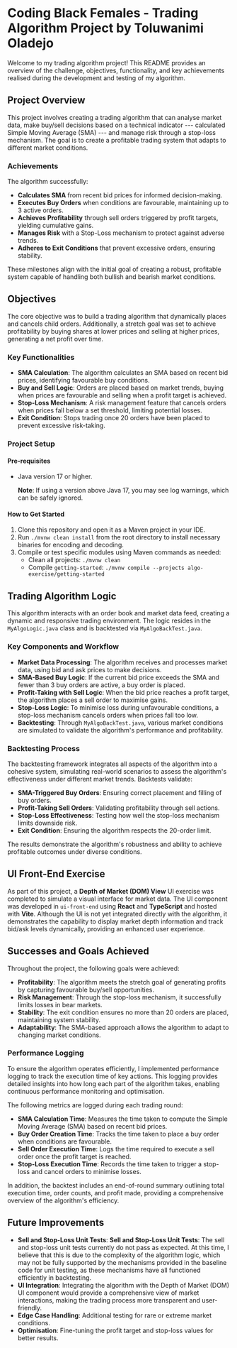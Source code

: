 # Coding Black Females - Trading Algorithm Project by Toluwanimi Oladejo

Welcome to my trading algorithm project! This README provides an overview of the challenge, objectives, functionality, and key achievements realised during the development and testing of my algorithm.

## Project Overview

This project involves creating a trading algorithm that can analyse market data, make buy/sell decisions based on a technical indicator --- calculated Simple Moving Average (SMA) --- and manage risk through a stop-loss mechanism. The goal is to create a profitable trading system that adapts to different market conditions.

### Achievements
The algorithm successfully:
- **Calculates SMA** from recent bid prices for informed decision-making.
- **Executes Buy Orders** when conditions are favourable, maintaining up to 3 active orders.
- **Achieves Profitability** through sell orders triggered by profit targets, yielding cumulative gains.
- **Manages Risk** with a Stop-Loss mechanism to protect against adverse trends.
- **Adheres to Exit Conditions** that prevent excessive orders, ensuring stability.

These milestones align with the initial goal of creating a robust, profitable system capable of handling both bullish and bearish market conditions.

## Objectives

The core objective was to build a trading algorithm that dynamically places and cancels child orders. Additionally, a stretch goal was set to achieve profitability by buying shares at lower prices and selling at higher prices, generating a net profit over time.

### Key Functionalities

- **SMA Calculation**: The algorithm calculates an SMA based on recent bid prices, identifying favourable buy conditions.
- **Buy and Sell Logic**: Orders are placed based on market trends, buying when prices are favourable and selling when a profit target is achieved.
- **Stop-Loss Mechanism**: A risk management feature that cancels orders when prices fall below a set threshold, limiting potential losses.
- **Exit Condition**: Stops trading once 20 orders have been placed to prevent excessive risk-taking.

### Project Setup

#### Pre-requisites
- Java version 17 or higher.

  **Note**: If using a version above Java 17, you may see log warnings, which can be safely ignored.

#### How to Get Started
1. Clone this repository and open it as a Maven project in your IDE.
2. Run `./mvnw clean install` from the root directory to install necessary binaries for encoding and decoding.
3. Compile or test specific modules using Maven commands as needed:
    - Clean all projects: `./mvnw clean`
    - Compile `getting-started`: `./mvnw compile --projects algo-exercise/getting-started`

## Trading Algorithm Logic

This algorithm interacts with an order book and market data feed, creating a dynamic and responsive trading environment. The logic resides in the `MyAlgoLogic.java` class and is backtested via `MyAlgoBackTest.java`.

### Key Components and Workflow

- **Market Data Processing**: The algorithm receives and processes market data, using bid and ask prices to make decisions.
- **SMA-Based Buy Logic**: If the current bid price exceeds the SMA and fewer than 3 buy orders are active, a buy order is placed.
- **Profit-Taking with Sell Logic**: When the bid price reaches a profit target, the algorithm places a sell order to maximise gains.
- **Stop-Loss Logic**: To minimise loss during unfavourable conditions, a stop-loss mechanism cancels orders when prices fall too low.
- **Backtesting**: Through `MyAlgoBackTest.java`, various market conditions are simulated to validate the algorithm's performance and profitability.

### Backtesting Process

The backtesting framework integrates all aspects of the algorithm into a cohesive system, simulating real-world scenarios to assess the algorithm's effectiveness under different market trends. Backtests validate:

- **SMA-Triggered Buy Orders**: Ensuring correct placement and filling of buy orders.
- **Profit-Taking Sell Orders**: Validating profitability through sell actions.
- **Stop-Loss Effectiveness**: Testing how well the stop-loss mechanism limits downside risk.
- **Exit Condition**: Ensuring the algorithm respects the 20-order limit.

The results demonstrate the algorithm's robustness and ability to achieve profitable outcomes under diverse conditions.

## UI Front-End Exercise

As part of this project, a **Depth of Market (DOM) View** UI exercise was completed to simulate a visual interface for market data. The UI component was developed in `ui-front-end` using **React** and **TypeScript** and hosted with **Vite**. Although the UI is not yet integrated directly with the algorithm, it demonstrates the capability to display market depth information and track bid/ask levels dynamically, providing an enhanced user experience.

## Successes and Goals Achieved

Throughout the project, the following goals were achieved:
- **Profitability**: The algorithm meets the stretch goal of generating profits by capturing favourable buy/sell opportunities.
- **Risk Management**: Through the stop-loss mechanism, it successfully limits losses in bear markets.
- **Stability**: The exit condition ensures no more than 20 orders are placed, maintaining system stability.
- **Adaptability**: The SMA-based approach allows the algorithm to adapt to changing market conditions.

### Performance Logging

To ensure the algorithm operates efficiently, I implemented performance logging to track the execution time of key actions. This logging provides detailed insights into how long each part of the algorithm takes, enabling continuous performance monitoring and optimisation.

The following metrics are logged during each trading round:

* **SMA Calculation Time**: Measures the time taken to compute the Simple Moving Average (SMA) based on recent bid prices.
* **Buy Order Creation Time**: Tracks the time taken to place a buy order when conditions are favourable.
* **Sell Order Execution Time**: Logs the time required to execute a sell order once the profit target is reached.
* **Stop-Loss Execution Time**: Records the time taken to trigger a stop-loss and cancel orders to minimise losses.

In addition, the backtest includes an end-of-round summary outlining total execution time, order counts, and profit made, providing a comprehensive overview of the algorithm's efficiency.

## Future Improvements

- **Sell and Stop-Loss Unit Tests**: **Sell and Stop-Loss Unit Tests**: The sell and stop-loss unit tests currently do not pass as expected. At this time, I believe that this is due to the complexity of the algorithm logic, which may not be fully supported by the mechanisms provided in the baseline code for unit testing, as these mechanisms have all functioned efficiently in backtesting.
- **UI Integration**: Integrating the algorithm with the Depth of Market (DOM) UI component would provide a comprehensive view of market interactions, making the trading process more transparent and user-friendly.
- **Edge Case Handling**: Additional testing for rare or extreme market conditions.
- **Optimisation**: Fine-tuning the profit target and stop-loss values for better results.